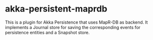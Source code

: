# akka-persistent-maprdb

This is a plugin for Akka Persistence that uses MapR-DB as backend. It implements a Journal store for saving the corresponding events for persistence entities and a Snapshot store.

